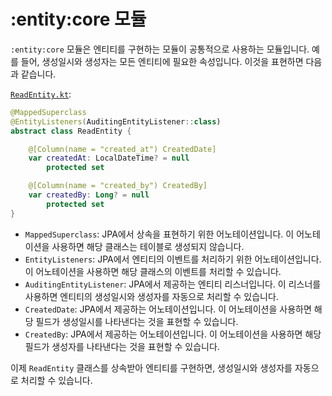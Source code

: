 # :entity:core 모듈

`:entity:core` 모듈은 엔티티를 구현하는 모듈이 공통적으로 사용하는 모듈입니다.
예를 들어, 생성일시와 생성자는 모든 엔티티에 필요한 속성입니다.
이것을 표현하면 다음과 같습니다.

[`ReadEntity.kt`](./src/main/kotlin/io/github/harryjhin/entity/core/ReadEntity.kt):

```kotlin
@MappedSuperclass
@EntityListeners(AuditingEntityListener::class)
abstract class ReadEntity {

    @[Column(name = "created_at") CreatedDate]
    var createdAt: LocalDateTime? = null
        protected set

    @[Column(name = "created_by") CreatedBy]
    var createdBy: Long? = null
        protected set
}
```

- `MappedSuperclass`: JPA에서 상속을 표현하기 위한 어노테이션입니다. 이 어노테이션을 사용하면 해당 클래스는 테이블로 생성되지 않습니다.
- `EntityListeners`: JPA에서 엔티티의 이벤트를 처리하기 위한 어노테이션입니다. 이 어노테이션을 사용하면 해당 클래스의 이벤트를 처리할 수 있습니다.
- `AuditingEntityListener`: JPA에서 제공하는 엔티티 리스너입니다. 이 리스너를 사용하면 엔티티의 생성일시와 생성자를 자동으로 처리할 수 있습니다.
- `CreatedDate`: JPA에서 제공하는 어노테이션입니다. 이 어노테이션을 사용하면 해당 필드가 생성일시를 나타낸다는 것을 표현할 수 있습니다.
- `CreatedBy`: JPA에서 제공하는 어노테이션입니다. 이 어노테이션을 사용하면 해당 필드가 생성자를 나타낸다는 것을 표현할 수 있습니다.

이제 `ReadEntity` 클래스를 상속받아 엔티티를 구현하면, 생성일시와 생성자를 자동으로 처리할 수 있습니다.
